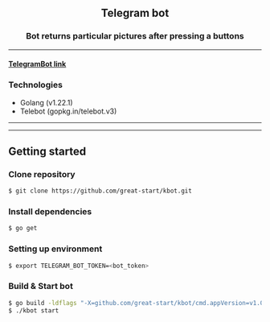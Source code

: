 <h2 align="center">Telegram bot</h2>

<h3 align="center">Bot returns particular pictures after pressing a buttons</h3>

---

#### [TelegramBot link](https://t.me/ev_bill_kbot)

### Technologies

- Golang (v1.22.1)
- Telebot (gopkg.in/telebot.v3)

---

---

## Getting started

### Clone repository

```bash
$ git clone https://github.com/great-start/kbot.git
```

### Install dependencies

```bash
$ go get
```

### Setting up environment

```bash
$ export TELEGRAM_BOT_TOKEN=<bot_token>
```

### Build & Start bot

```bash
$ go build -ldflags "-X=github.com/great-start/kbot/cmd.appVersion=v1.0.3"
$ ./kbot start
```
